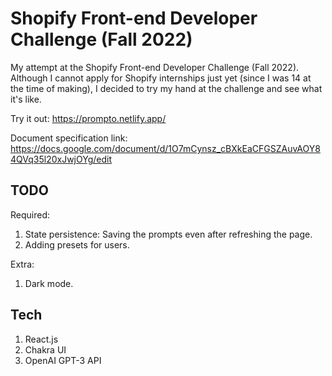# Shopify Front-end Developer Challenge (Fall 2022)

My attempt at the Shopify Front-end Developer Challenge (Fall 2022). Although I cannot apply for Shopify internships just yet (since I was 14 at the time of making), I decided to try my hand at the challenge and see what it's like.

Try it out: https://prompto.netlify.app/

Document specification link: https://docs.google.com/document/d/1O7mCynsz_cBXkEaCFGSZAuvAOY84QVq35l20xJwjOYg/edit

## TODO

Required:

1. State persistence: Saving the prompts even after refreshing the page.
2. Adding presets for users.

Extra:
1. Dark mode.

## Tech

1. React.js
2. Chakra UI
3. OpenAI GPT-3 API
